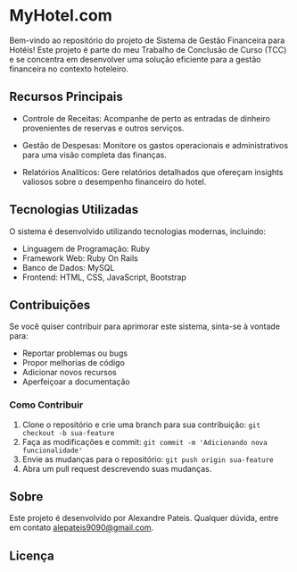 # MyHotel.com

Bem-vindo ao repositório do projeto de Sistema de Gestão Financeira para Hotéis! Este projeto é parte do meu Trabalho de Conclusão de Curso (TCC) e se concentra em desenvolver uma solução eficiente para a gestão financeira no contexto hoteleiro.

## Recursos Principais

- Controle de Receitas: Acompanhe de perto as entradas de dinheiro provenientes de reservas e outros serviços.

- Gestão de Despesas: Monitore os gastos operacionais e administrativos para uma visão completa das finanças.

- Relatórios Analíticos: Gere relatórios detalhados que ofereçam insights valiosos sobre o desempenho financeiro do hotel.

## Tecnologias Utilizadas

O sistema é desenvolvido utilizando tecnologias modernas, incluindo:

- Linguagem de Programação: Ruby 
- Framework Web: Ruby On Rails
- Banco de Dados: MySQL
- Frontend: HTML, CSS, JavaScript, Bootstrap

## Contribuições

Se você quiser contribuir para aprimorar este sistema, sinta-se à vontade para:

- Reportar problemas ou bugs
- Propor melhorias de código
- Adicionar novos recursos
- Aperfeiçoar a documentação

### Como Contribuir

1. Clone o repositório e crie uma branch para sua contribuição: `git checkout -b sua-feature`
2. Faça as modificações e commit: `git commit -m 'Adicionando nova funcionalidade'`
3. Envie as mudanças para o repositório: `git push origin sua-feature`
4. Abra um pull request descrevendo suas mudanças.

## Sobre

Este projeto é desenvolvido por Alexandre Pateis. Qualquer dúvida, entre em contato alepateis9090@gmail.com.

## Licença
